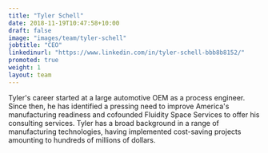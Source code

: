 ```yaml
---
title: "Tyler Schell"
date: 2018-11-19T10:47:58+10:00
draft: false
image: "images/team/tyler-schell"
jobtitle: "CEO"
linkedinurl: "https://www.linkedin.com/in/tyler-schell-bbb8b8152/"
promoted: true
weight: 1
layout: team
---
```


Tyler's career started at a large automotive OEM as a process engineer. Since then, he has identified a pressing need to improve America's manufacturing readiness and cofounded Fluidity Space Services to offer his consulting services. Tyler has a broad background in a range of manufacturing technologies, having implemented cost-saving projects amounting to hundreds of millions of dollars.
